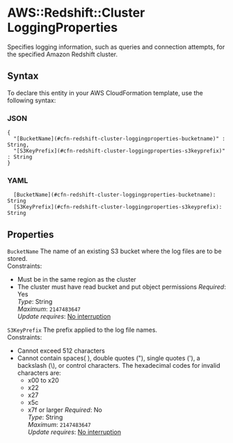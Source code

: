 # AWS::Redshift::Cluster LoggingProperties<a name="aws-properties-redshift-cluster-loggingproperties"></a>

Specifies logging information, such as queries and connection attempts, for the specified Amazon Redshift cluster\.

## Syntax<a name="aws-properties-redshift-cluster-loggingproperties-syntax"></a>

To declare this entity in your AWS CloudFormation template, use the following syntax:

### JSON<a name="aws-properties-redshift-cluster-loggingproperties-syntax.json"></a>

```
{
  "[BucketName](#cfn-redshift-cluster-loggingproperties-bucketname)" : String,
  "[S3KeyPrefix](#cfn-redshift-cluster-loggingproperties-s3keyprefix)" : String
}
```

### YAML<a name="aws-properties-redshift-cluster-loggingproperties-syntax.yaml"></a>

```
  [BucketName](#cfn-redshift-cluster-loggingproperties-bucketname): String
  [S3KeyPrefix](#cfn-redshift-cluster-loggingproperties-s3keyprefix): String
```

## Properties<a name="aws-properties-redshift-cluster-loggingproperties-properties"></a>

`BucketName` <a name="cfn-redshift-cluster-loggingproperties-bucketname"></a>
The name of an existing S3 bucket where the log files are to be stored\.  
Constraints:

- Must be in the same region as the cluster
- The cluster must have read bucket and put object permissions
  _Required_: Yes  
  _Type_: String  
  _Maximum_: `2147483647`  
  _Update requires_: [No interruption](https://docs.aws.amazon.com/AWSCloudFormation/latest/UserGuide/using-cfn-updating-stacks-update-behaviors.html#update-no-interrupt)

`S3KeyPrefix` <a name="cfn-redshift-cluster-loggingproperties-s3keyprefix"></a>
The prefix applied to the log file names\.  
Constraints:

- Cannot exceed 512 characters
- Cannot contain spaces\( \), double quotes \("\), single quotes \('\), a backslash \(\\\), or control characters\. The hexadecimal codes for invalid characters are:
  - x00 to x20
  - x22
  - x27
  - x5c
  - x7f or larger
    _Required_: No  
    _Type_: String  
    _Maximum_: `2147483647`  
    _Update requires_: [No interruption](https://docs.aws.amazon.com/AWSCloudFormation/latest/UserGuide/using-cfn-updating-stacks-update-behaviors.html#update-no-interrupt)
